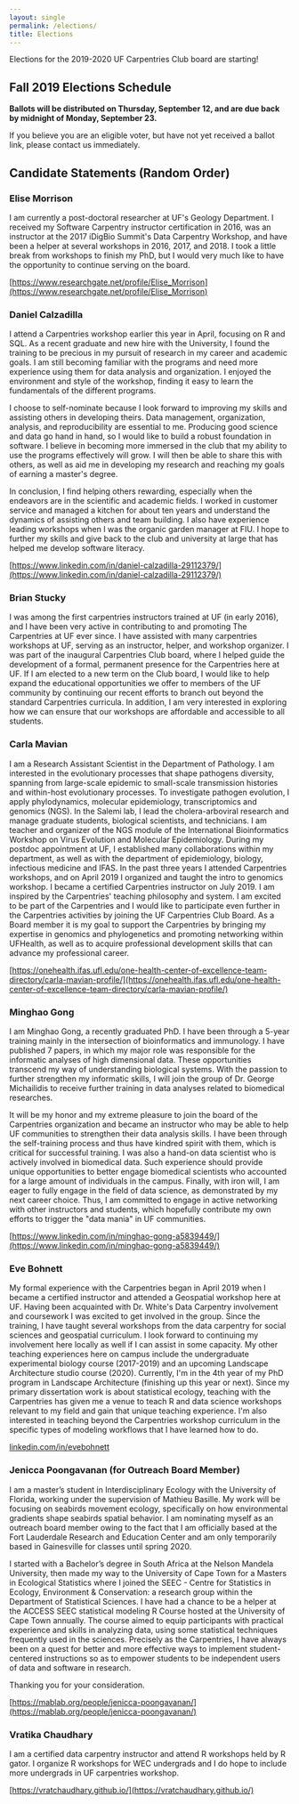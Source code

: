 ```yaml
---
layout: single
permalink: /elections/
title: Elections
---
```


Elections for the 2019-2020 UF Carpentries Club board are starting!

## Fall 2019 Elections Schedule

**Ballots will be distributed on Thursday, September 12, and are due back by midnight of Monday, September 23.**

If you believe you are an eligible voter, but have not yet received a ballot link, please contact us immediately.

## Candidate Statements (Random Order)

### Elise Morrison

I am currently a post-doctoral researcher at UF's Geology Department. I received my Software Carpentry instructor certification in 2016, was an instructor at the 2017 iDigBio Summit's Data Carpentry Workshop, and have been a helper at several workshops in 2016, 2017, and 2018. I took a little break from workshops to finish my PhD, but I would very much like to have the opportunity to continue serving on the board. 

[https://www.researchgate.net/profile/Elise_Morrison](https://www.researchgate.net/profile/Elise_Morrison)

### Daniel Calzadilla

I attend a Carpentries workshop earlier this year in April, focusing on R and SQL. As a recent graduate and new hire with the University, I found the training to be precious in my pursuit of research in my career and academic goals. I am still becoming familiar with the programs and need more experience using them for data analysis and organization. I enjoyed the environment and style of the workshop, finding it easy to learn the fundamentals of the different programs.

I choose to self-nominate because I look forward to improving my skills and assisting others in developing theirs. Data management, organization, analysis, and reproducibility are essential to me. Producing good science and data go hand in hand, so I would like to build a robust foundation in software. I believe in becoming more immersed in the club that my ability to use the programs effectively will grow. I will then be able to share this with others, as well as aid me in developing my research and reaching my goals of earning a master's degree. 

In conclusion, I find helping others rewarding, especially when the endeavors are in the scientific and academic fields. I worked in customer service and managed a kitchen for about ten years and understand the dynamics of assisting others and team building. I also have experience leading workshops when I was the organic garden manager at FIU. I hope to further my skills and give back to the club and university at large that has helped me develop software literacy.

[https://www.linkedin.com/in/daniel-calzadilla-29112379/](https://www.linkedin.com/in/daniel-calzadilla-29112379/)

### Brian Stucky

I was among the first carpentries instructors trained at UF (in early 2016), and I have been very active in contributing to and promoting The Carpentries at UF ever since.  I have assisted with many carpentries workshops at UF, serving as an instructor, helper, and workshop organizer.  I was part of the inaugural Carpentries Club board, where I helped guide the development of a formal, permanent presence for the Carpentries here at UF.  If I am elected to a new term on the Club board, I would like to help expand the educational opportunities we offer to members of the UF community by continuing our recent efforts to branch out beyond the standard Carpentries curricula.  In addition, I am very interested in exploring how we can ensure that our workshops are affordable and accessible to all students.

### Carla Mavian

I am a Research Assistant Scientist in the Department of Pathology. I am interested in the evolutionary processes that shape pathogens diversity, spanning from large-scale epidemic to small-scale transmission histories and within-host evolutionary processes. To investigate pathogen evolution, I apply phylodynamics, molecular epidemiology, transcriptomics and genomics (NGS). In the Salemi lab, I lead the cholera-arboviral research and manage graduate students, biological scientists, and technicians. I am teacher and organizer of the NGS module of the International Bioinformatics Workshop on Virus Evolution and Molecular Epidemiology. During my postdoc appointment at UF, I established many collaborations within my department, as well as with the department of epidemiology, biology, infectious medicine and IFAS. In the past three years I attended Carpentries workshops, and on April 2019 I organized and taught the intro to genomics workshop. I became a certified Carpentries instructor on July 2019. I am inspired by the Carpentries' teaching philosophy and system. I am excited to be part of the Carpentries and I would like to participate even further in the Carpentries activities by joining the UF Carpentries Club Board. As a Board member it is my goal to support the Carpentries by bringing my expertise in genomics and phylogenetics and promoting networking within UFHealth, as well as to acquire professional development skills that can advance my professional career.

[https://onehealth.ifas.ufl.edu/one-health-center-of-excellence-team-directory/carla-mavian-profile/](https://onehealth.ifas.ufl.edu/one-health-center-of-excellence-team-directory/carla-mavian-profile/)

### Minghao Gong

I am Minghao Gong, a recently graduated PhD. I have been through a 5-year training mainly in the intersection of bioinformatics and immunology. I have published 7 papers, in which my major role was responsible for the informatic analyses of high dimensional data. These opportunities transcend my way of understanding biological systems. With the passion to further strengthen my informatic skills, I will join the group of Dr. George Michailidis to receive further training in data analyses related to biomedical researches. 

It will be my honor and my extreme pleasure to join the board of the Carpentries organization and became an instructor who may be able to help UF communities to strengthen their data analysis skills. I have been through the self-training process and thus have kindred spirit with them, which is critical for successful training. I was also a hand-on data scientist who is actively involved in biomedical data. Such experience should provide unique opportunities to better engage biomedical scientists who accounted for a large amount of individuals in the campus. Finally, with iron will, I am eager to fully engage in the field of data science, as demonstrated by my next career choice. Thus, I am committed to engage in active networking with other instructors and students, which hopefully contribute my own efforts to trigger the "data mania" in UF communities. 

[https://www.linkedin.com/in/minghao-gong-a5839449/](https://www.linkedin.com/in/minghao-gong-a5839449/)

### Eve Bohnett

My formal experience with the Carpentries began in April 2019 when I became a certified instructor and attended a Geospatial workshop here at UF. Having been acquainted with Dr. White's Data Carpentry involvement and coursework I was excited to get involved in the group. Since the training, I have taught several workshops from the data carpentry for social sciences and geospatial curriculum. I look forward to continuing my involvement here locally as well if I can assist in some capacity. My other teaching experiences here on campus include the undergraduate experimental biology course (2017-2019) and an upcoming Landscape Architecture studio course (2020). Currently, I'm in the 4th year of my PhD program in Landscape Architecture (finishing up this year or next). Since my primary dissertation work is about statistical ecology, teaching with the Carpentries has given me a venue to teach R and data science workshops relevant to my field and gain that unique teaching experience.  I'm also interested in teaching beyond the Carpentries workshop curriculum in the specific types of modeling workflows that I have learned how to do.  

[linkedin.com/in/evebohnett](linkedin.com/in/evebohnett)

### Jenicca Poongavanan (for Outreach Board Member)

I am a master’s student in Interdisciplinary Ecology with the University of Florida, working under the supervision of Mathieu Basille. My work will be focusing on seabirds movement ecology, specifically on how environmental gradients shape seabirds spatial behavior. I am nominating myself as an outreach board member owing to the fact that I am officially based at the Fort Lauderdale Research and Education Center and am only temporarily based in Gainesville for classes until spring 2020. 

I started with a Bachelor’s degree in South Africa at the Nelson Mandela University, then made my way to the University of Cape Town for a Masters in Ecological Statistics where I joined the SEEC - Centre for Statistics in Ecology, Environment & Conservation: a research group within the Department of Statistical Sciences. I have had a chance to be a helper at the ACCESS SEEC statistical modeling R Course hosted at the University of Cape Town annually. The course aimed to equip participants with practical experience and skills in analyzing data, using some statistical techniques frequently used in the sciences. Precisely as the Carpentries, I have always been on a quest for better and more effective ways to implement student-centered instructions so as to empower students to be independent users of data and software in research.  

Thanking you for your consideration.

[https://mablab.org/people/jenicca-poongavanan/](https://mablab.org/people/jenicca-poongavanan/)

### Vratika Chaudhary

I am a certified data carpentry instructor and attend R workshops held by R gator. I organize R workshops for WEC undergrads and I do hope to include more undergrads in UF carpentries workshop.

[https://vratchaudhary.github.io/](https://vratchaudhary.github.io/)